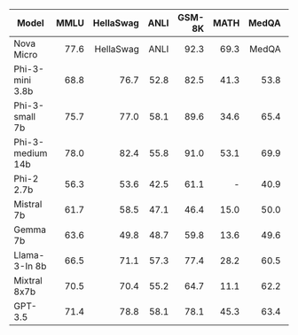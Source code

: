 | Model            | MMLU | HellaSwag | ANLI | GSM-8K | MATH | MedQA | AGIEval | TriviaQA | Arc-C | Arc-E | PIQA | SociQA | BigBench-Hard | WinoGrande | OpenBookQA | BoolQ | CommonSenseQA | TruthfulQA | HumanEval | MBPP | GPQA | MT Bench |
|------------------|------:|----------:|-----:|-------:|-----:|------:|--------:|---------:|------:|------:|-----:|-------:|--------------:|-----------:|-----------:|------:|--------------:|-----------:|----------:|-----:|------:|---------:|
| Nova Micro  | 77.6 | HellaSwag | ANLI | 92.3 | 69.3 | MedQA | AGIEval | TriviaQA | 90.2 | Arc-E | PIQA | SociQA | 79.5 | WinoGrande | OpenBookQA | BoolQ | CommonSenseQA | TruthfulQA | HumanEval | MBPP | 40.0 | MT Bench |
| Phi-3-mini 3.8b  | 68.8  | 76.7      | 52.8 | 82.5   | 41.3 | 53.8  | 37.5    | 64.0     | 84.9  | 94.6  | 84.2 | 76.6   | 71.7          | 70.8       | 83.2       | 77.2  | 80.2          | 65.0       | 58.5      | 70.0 | 32.8  | 8.38      |
| Phi-3-small 7b   | 75.7  | 77.0      | 58.1 | 89.6   | 34.6 | 65.4  | 45.1    | 58.1     | 90.7  | 97.0  | 86.9 | 79.2   | 79.1          | 81.5       | 88.0       | 84.8  | 80.0          | 70.2       | 61.0      | 71.7 | 34.3  | 8.70      |
| Phi-3-medium 14b | 78.0  | 82.4      | 55.8 | 91.0   | 53.1 | 69.9  | 50.2    | 73.9     | 91.6  | 97.7  | 87.9 | 80.2   | 81.4          | 81.5       | 87.4       | 86.5  | 82.8          | 75.1       | 62.2      | 75.2 | -     | 8.91      |
| Phi-2 2.7b       | 56.3  | 53.6      | 42.5 | 61.1   | -    | 40.9  | 29.8    | 45.2     | 75.9  | 88.5  | 60.2 | 68.3   | 59.4          | 54.7       | 73.6       | -     | 69.3          | -          | 59.0      | 60.6 | -     | -         |
| Mistral 7b       | 61.7  | 58.5      | 47.1 | 46.4   | 15.0 | 50.0  | 35.1    | 75.2     | 78.6  | 90.6  | 77.7 | 74.6   | 57.3          | 54.2       | 79.8       | 72.2  | 72.6          | 53.0       | 28.0      | 50.8 | -     | -         |
| Gemma 7b         | 63.6  | 49.8      | 48.7 | 59.8   | 13.6 | 49.6  | 42.1    | 72.3     | 78.3  | 91.4  | 78.1 | 65.5   | 59.6          | 55.6       | 78.6       | 66.0  | 76.2          | 52.1       | 34.1      | 51.5 | -     | -         |
| Llama-3-In 8b    | 66.5  | 71.1      | 57.3 | 77.4   | 28.2 | 60.5  | 42.0    | 67.7     | 82.8  | 93.4  | 75.7 | 73.9   | 51.5          | 65.0       | 82.6       | 80.9  | 79.0          | 63.2       | 60.4      | 67.7 | -     | -         |
| Mixtral 8x7b     | 70.5  | 70.4      | 55.2 | 64.7   | 11.1 | 62.2  | 45.2    | 82.2     | 87.3  | 95.6  | 86.0 | 75.9   | 69.7          | 62.0       | 85.8       | 77.6  | 78.1          | 60.1       | 37.8      | 60.2 | -     | -         |
| GPT-3.5          | 71.4  | 78.8      | 58.1 | 78.1   | 45.3 | 63.4  | 48.4    | 85.8     | 87.4  | 96.3  | 86.6 | 68.3   | 68.32         | 68.8       | 86.0       | 79.1  | 79.6          | 85.8       | 62.2      | 77.8 | 29.0  | 8.35      |

